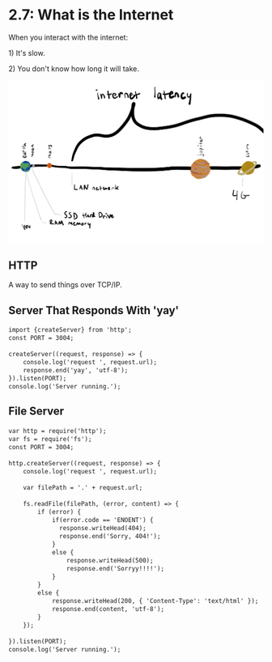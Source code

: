 # 2.7: What is the Internet

When you interact with the internet:

1\) It's slow.

2\) You don't know how long it will take.

![](../.gitbook/assets/my-document-2-%20%281%29.jpg)

## HTTP

A way to send things over TCP/IP.

## Server That Responds With 'yay'

```text
import {createServer} from 'http';
const PORT = 3004;

createServer((request, response) => {
    console.log('request ', request.url);
    response.end('yay', 'utf-8');
}).listen(PORT);
console.log('Server running.');
```

## File Server

```text
var http = require('http');
var fs = require('fs');
const PORT = 3004;

http.createServer((request, response) => {
    console.log('request ', request.url);

    var filePath = '.' + request.url;

    fs.readFile(filePath, (error, content) => {
        if (error) {
            if(error.code == 'ENOENT') {
              response.writeHead(404);
              response.end('Sorry, 404!');
            }
            else {
                response.writeHead(500);
                response.end('Sorryy!!!!');
            }
        }
        else {
            response.writeHead(200, { 'Content-Type': 'text/html' });
            response.end(content, 'utf-8');
        }
    });

}).listen(PORT);
console.log('Server running.');
```

